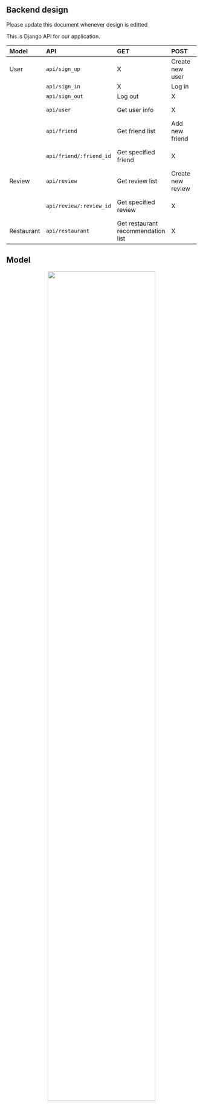 ## Backend design
Please update this document whenever design is editted

This is Django API for our application.

| Model | API | GET | POST | PUT | DELETE |
| :--- | :--- | :--- | :--- | :--- | :--- |
| User | ``` api/sign_up ``` | X | Create new user | X | X |
| | ``` api/sign_in ``` | X | Log in | X | X |
| | ``` api/sign_out ``` | Log out | X | X | X |
| | ``` api/user ``` | Get user info | X | Edit user info | X |
| | ``` api/friend ``` | Get friend list | Add new friend | X | X |
| | ``` api/friend/:friend_id ``` | Get specified friend | X | X | Delete specified friend |
| Review | ``` api/review ``` | Get review list | Create new review | X | X |
| | ``` api/review/:review_id ``` | Get specified review | X | Edit specified review | Delete specified review |
| Restaurant | ``` api/restaurant ``` | Get restaurant recommendation list | X | X | X |

## Model
<p align="center">
<img src="https://user-images.githubusercontent.com/32262002/67068534-59d4be80-f1b5-11e9-954a-e41476f7d11a.png" width="75%">
</img>
</p>

